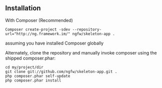 Installation
-------------------------

With Composer (Recommended)

	Composer create-project -sdev --repository-url="http://ng.framework.im/" ngfw/skeleton-app .

<dl>
  <dt>assuming you have installed Composer globally</dt>
</dl>


Alternately, clone the repository and manually invoke composer using the
shipped composer.phar:

	cd my/project/dir
	git clone git://github.com/ngfw/skeleton-app.git .
	php composer.phar self-update
	php composer.phar install
